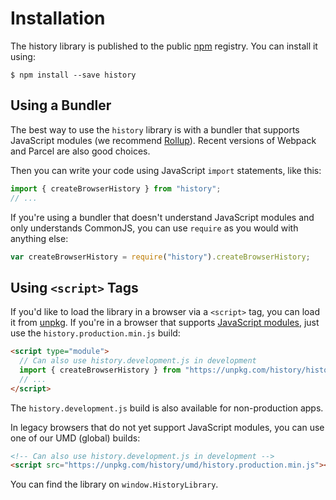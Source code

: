 # Installation

The history library is published to the public [npm](https://www.npmjs.com/)
registry. You can install it using:

    $ npm install --save history

## Using a Bundler

The best way to use the `history` library is with a bundler that supports
JavaScript modules (we recommend [Rollup](https://rollupjs.org)). Recent
versions of Webpack and Parcel are also good choices.

Then you can write your code using JavaScript `import` statements, like this:

```js
import { createBrowserHistory } from "history";
// ...
```

If you're using a bundler that doesn't understand JavaScript modules and only
understands CommonJS, you can use `require` as you would with anything else:

```js
var createBrowserHistory = require("history").createBrowserHistory;
```

## Using `<script>` Tags

If you'd like to load the library in a browser via a `<script>` tag, you can
load it from [unpkg](https://unpkg.com). If you're in a browser that supports
[JavaScript
modules](https://developer.mozilla.org/en-US/docs/Web/JavaScript/Guide/Modules),
just use the `history.production.min.js` build:

```html
<script type="module">
  // Can also use history.development.js in development
  import { createBrowserHistory } from "https://unpkg.com/history/history.production.min.js";
  // ...
</script>
```

The `history.development.js` build is also available for non-production apps.

In legacy browsers that do not yet support JavaScript modules, you can use one
of our UMD (global) builds:

```html
<!-- Can also use history.development.js in development -->
<script src="https://unpkg.com/history/umd/history.production.min.js"></script>
```

You can find the library on `window.HistoryLibrary`.
